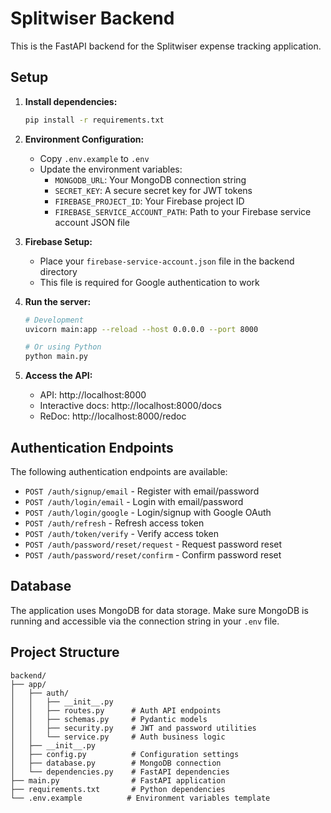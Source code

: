 # Splitwiser Backend

This is the FastAPI backend for the Splitwiser expense tracking application.

## Setup

1. **Install dependencies:**
   ```bash
   pip install -r requirements.txt
   ```

2. **Environment Configuration:**
   - Copy `.env.example` to `.env`
   - Update the environment variables:
     - `MONGODB_URL`: Your MongoDB connection string
     - `SECRET_KEY`: A secure secret key for JWT tokens
     - `FIREBASE_PROJECT_ID`: Your Firebase project ID
     - `FIREBASE_SERVICE_ACCOUNT_PATH`: Path to your Firebase service account JSON file

3. **Firebase Setup:**
   - Place your `firebase-service-account.json` file in the backend directory
   - This file is required for Google authentication to work

4. **Run the server:**
   ```bash
   # Development
   uvicorn main:app --reload --host 0.0.0.0 --port 8000
   
   # Or using Python
   python main.py
   ```

5. **Access the API:**
   - API: http://localhost:8000
   - Interactive docs: http://localhost:8000/docs
   - ReDoc: http://localhost:8000/redoc

## Authentication Endpoints

The following authentication endpoints are available:

- `POST /auth/signup/email` - Register with email/password
- `POST /auth/login/email` - Login with email/password  
- `POST /auth/login/google` - Login/signup with Google OAuth
- `POST /auth/refresh` - Refresh access token
- `POST /auth/token/verify` - Verify access token
- `POST /auth/password/reset/request` - Request password reset
- `POST /auth/password/reset/confirm` - Confirm password reset

## Database

The application uses MongoDB for data storage. Make sure MongoDB is running and accessible via the connection string in your `.env` file.

## Project Structure

```
backend/
├── app/
│   ├── auth/
│   │   ├── __init__.py
│   │   ├── routes.py      # Auth API endpoints
│   │   ├── schemas.py     # Pydantic models
│   │   ├── security.py    # JWT and password utilities
│   │   └── service.py     # Auth business logic
│   ├── __init__.py
│   ├── config.py          # Configuration settings
│   ├── database.py        # MongoDB connection
│   └── dependencies.py    # FastAPI dependencies
├── main.py                # FastAPI application
├── requirements.txt       # Python dependencies
└── .env.example          # Environment variables template
```

